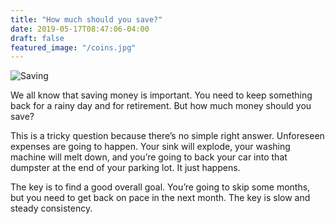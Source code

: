 ```yaml
---
title: "How much should you save?"
date: 2019-05-17T08:47:06-04:00
draft: false
featured_image: "/coins.jpg"
---
```


![Saving](/coins.jpg)

We all know that saving money is important.  You need to keep something back for a rainy day and for retirement.  But how much money should you save?

This is a tricky question because there’s no simple right answer.  Unforeseen expenses are going to happen.  Your sink will explode, your washing machine will melt down, and you’re going to back your car into that dumpster at the end of your parking lot.  It just happens.

The key is to find a good overall goal.  You’re going to skip some months, but you need to get back on pace in the next month.  The key is slow and steady consistency.
